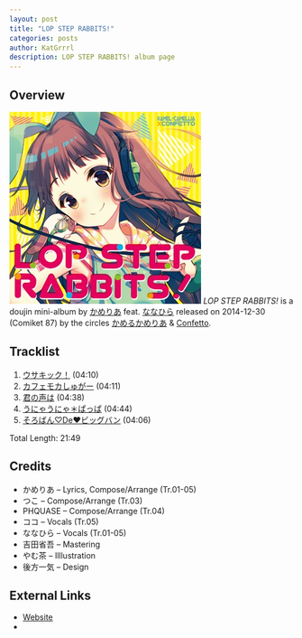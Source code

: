 ```yaml
---
layout: post
title: "LOP STEP RABBITS!"
categories: posts
author: KatGrrrl
description: LOP STEP RABBITS! album page
---
```


## Overview

![CFCD-0008](/assets/images/camellia/albums/CFCD-0008.jpg)
*LOP STEP RABBITS!* is a doujin mini-album by [かめりあ](/_articles/camellia.md) feat. [ななひら](#) released on 2014-12-30 (Comiket 87) by the circles [かめるかめりあ](#) & [Confetto](#).

## Tracklist

1. [ウサキック！](#) (04:10)
2. [カフェモカしゅがー](#) (04:11)
3. [君の声は](#) (04:38)
4. [うにゃうにゃ＊ぱっぱ](#) (04:44)
5. [そろばん♡De♥ビッグバン](#) (04:06)

Total Length: 21:49

## Credits

* かめりあ – Lyrics, Compose/Arrange (Tr.01-05)
* つこ – Compose/Arrange (Tr.03)
* PHQUASE – Compose/Arrange (Tr.04)
* ココ – Vocals (Tr.05)
* ななひら – Vocals (Tr.01-05)
* 吉田省吾 – Mastering
* やむ茶 – Illlustration
* 後方一気 – Design

## External Links

* [Website](https://kc-rabbits.tumblr.com/)
* 
